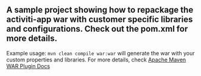 ## A sample project showing how to repackage the activiti-app war with customer specific libraries and configurations. Check out the pom.xml for more details.

Example usage: ```mvn clean compile war:war``` will generate the war with your custom properties and libraries. For more details, check [Apache Maven WAR Plugin Docs](https://maven.apache.org/plugins/maven-war-plugin/usage.html)



